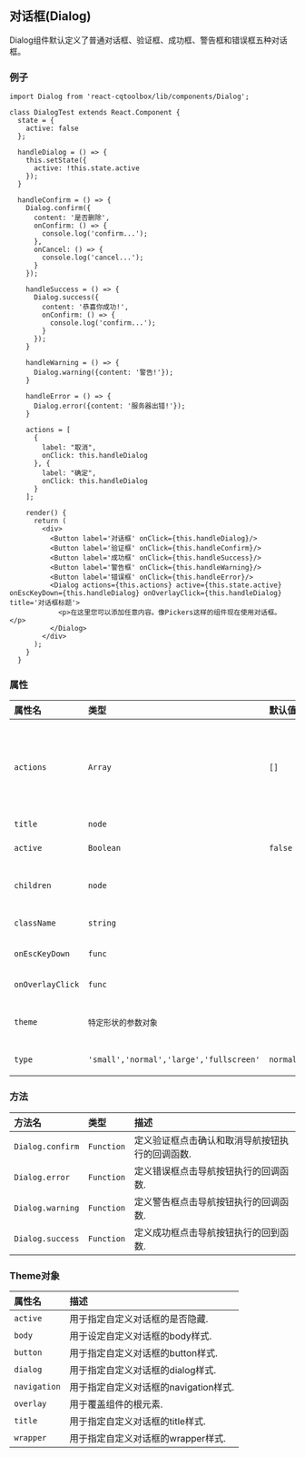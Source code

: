 ## 对话框(Dialog)

Dialog组件默认定义了普通对话框、验证框、成功框、警告框和错误框五种对话框。

### 例子

```JSX
import Dialog from 'react-cqtoolbox/lib/components/Dialog';

class DialogTest extends React.Component {
  state = {
    active: false
  };

  handleDialog = () => {
    this.setState({
      active: !this.state.active
    });
  }

  handleConfirm = () => {
    Dialog.confirm({
      content: '是否删除',
      onConfirm: () => {
        console.log('confirm...');
      },
      onCancel: () => {
        console.log('cancel...');
      }
    });

    handleSuccess = () => {
      Dialog.success({
        content: '恭喜你成功!',
        onConfirm: () => {
          console.log('confirm...');
        }
      });
    }

    handleWarning = () => {
      Dialog.warning({content: '警告!'});
    }

    handleError = () => {
      Dialog.error({content: '服务器出错!'});
    }

    actions = [
      {
        label: "取消",
        onClick: this.handleDialog
      }, {
        label: "确定",
        onClick: this.handleDialog
      }
    ];

    render() {
      return (
        <div>
          <Button label='对话框' onClick={this.handleDialog}/>
          <Button label='验证框' onClick={this.handleConfirm}/>
          <Button label='成功框' onClick={this.handleSuccess}/>
          <Button label='警告框' onClick={this.handleWarning}/>
          <Button label='错误框' onClick={this.handleError}/>
          <Dialog actions={this.actions} active={this.state.active} onEscKeyDown={this.handleDialog} onOverlayClick={this.handleDialog} title='对话框标题'>
            <p>在这里您可以添加任意内容。像Pickers这样的组件现在使用对话框。</p>
          </Dialog>
        </div>
      );
    }
  }
```

### 属性

| 属性名             | 类型                         | 默认值       | 描述|
|:------------------|:----------------------------|:------------|:------------------|
| `actions`         | `Array`                     | `[]`          | 对象数组[{className,label,children}].允许随意组合，定义对话框的按钮导航区域，添加一个属性元素，对话框添加一个导航按钮，建议使用label元素添加导航按钮.|
| `title`           | `node`                      |             | 指定Dialog对话框标题内容.|
| `active`          | `Boolean`                   | `false`     | 指定Dialog对话框的展示与隐藏.|
| `children`        | `node`                      |             | 用于指定Dialog组件元素开始标签和结束标签之间的内容，不建议使用.|
| `className`       | `string`                    |             | 给Dialog组件元素添加class属性值. |
| `onEscKeyDown`    | `func`                      |             | 指定Dialog对话框，点击取消导航按钮的执行的回调函数. |
| `onOverlayClick`  | `func`                      |             | 指定Dialog对话框，点击确认导航按钮的执行的回调函数. |
| `theme`           | `特定形状的参数对象`           |             | 用于个性化设置Dialog对话框，详情请查阅下文中的Theme对象属性. |
| `type`            | `'small','normal','large','fullscreen'`   |   `normal`        | 指定Dialog组件元素的大小，默认值是normal. |


### 方法

| 方法名             | 类型                         | 描述|
|:------------------|:----------------------------|:------------------|
| `Dialog.confirm`  | `Function`                  | 定义验证框点击确认和取消导航按钮执行的回调函数.|
| `Dialog.error`    | `Function`                  | 定义错误框点击导航按钮执行的回调函数.|
| `Dialog.warning`  | `Function`                  | 定义警告框点击导航按钮执行的回调函数.|
| `Dialog.success`  | `Function`                  | 定义成功框点击导航按钮执行的回到函数.|



### Theme对象

| 属性名          | 描述|
|:---------------|:-----------|
| `active`       | 用于指定自定义对话框的是否隐藏.|
| `body`         | 用于设定自定义对话框的body样式.|
| `button`       | 用于指定自定义对话框的button样式.|
| `dialog`       | 用于指定自定义对话框的dialog样式.|
| `navigation`   | 用于指定自定义对话框的navigation样式.|
| `overlay`      | 用于覆盖组件的根元素.|
| `title`        | 用于指定自定义对话框的title样式.|
| `wrapper`      | 用于指定自定义对话框的wrapper样式.|
